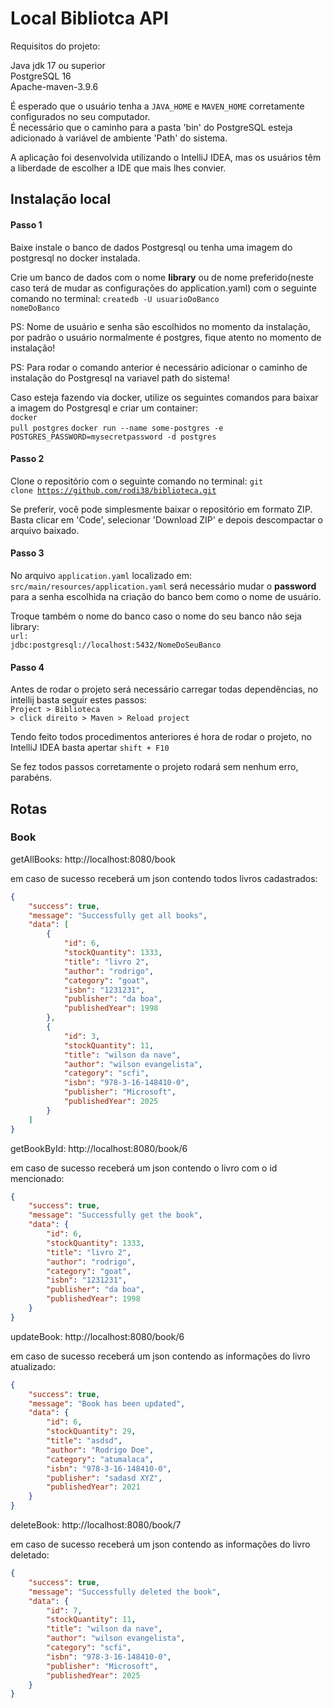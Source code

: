 <h1>Local Bibliotca API</h1>

Requisitos do projeto: 


Java jdk 17 ou superior <br>
PostgreSQL 16  <br>
Apache-maven-3.9.6 <br>

É esperado que o usuário tenha a <code>JAVA_HOME</code> e <code>MAVEN_HOME</code> corretamente configurados no seu computador. <br>
É necessário que o caminho para a pasta 'bin' do PostgreSQL esteja adicionado à variável de ambiente 'Path' do sistema.

A aplicação foi desenvolvida utilizando o IntelliJ IDEA, mas os usuários têm a liberdade de escolher a IDE que mais lhes convier.

<h2>Instalação local</h2>

<h4>Passo 1</h4>
Baixe instale o banco de dados Postgresql ou tenha uma imagem do postgresql no docker instalada.

Crie um banco de dados com o nome <b>library</b> ou de nome preferido(neste caso terá de mudar as configurações do application.yaml) com o seguinte comando no terminal:
<code>createdb -U usuarioDoBanco nomeDoBanco</code>

PS: Nome de usuário e senha são escolhidos no momento da instalação, por padrão o usuário normalmente é postgres, fique atento no momento de instalação!

PS: Para rodar o comando anterior é necessário adicionar o caminho de instalação do Postgresql na variavel path do sistema!


Caso esteja fazendo via docker, utilize os seguintes comandos para baixar a imagem do Postgresql e criar um container: <br>
<code>docker pull postgres</code>  <code>docker run --name some-postgres -e POSTGRES_PASSWORD=mysecretpassword -d postgres</code>

<h4>Passo 2</h4>

Clone o repositório com o seguinte comando no terminal: <code>git clone https://github.com/rodi38/biblioteca.git </code>

Se preferir, você pode simplesmente baixar o repositório em formato ZIP. Basta clicar em 'Code', selecionar 'Download ZIP' e depois descompactar o arquivo baixado.


<h4>Passo 3</h4>

No arquivo <code>application.yaml</code> localizado em: <code>src/main/resources/application.yaml</code> será necessário mudar o <b>password</b> para a senha escolhida na criação do banco bem como o nome de usuário. <br>

Troque também o nome do banco caso o nome do seu banco não seja library: <br> <code>url: jdbc:postgresql://localhost:5432/NomeDoSeuBanco</code>

<h4>Passo 4</h4>

Antes de rodar o projeto será necessário carregar todas dependências, no intellij basta seguir estes passos: <br><code>Project > Biblioteca > click direito > Maven > Reload project</code> <br>

Tendo feito todos procedimentos anteriores é hora de rodar o projeto, no IntelliJ IDEA basta apertar <code>shift + F10 </code>

Se fez todos passos corretamente o projeto rodará sem nenhum erro, parabéns.


<h2>Rotas</h2>

<h3>Book</h3>

getAllBooks: http://localhost:8080/book

em caso de sucesso receberá um json contendo todos livros cadastrados: 
```json
{
    "success": true,
    "message": "Successfully get all books",
    "data": [
        {
            "id": 6,
            "stockQuantity": 1333,
            "title": "livro 2",
            "author": "rodrigo",
            "category": "goat",
            "isbn": "1231231",
            "publisher": "da boa",
            "publishedYear": 1998
        },
        {
            "id": 3,
            "stockQuantity": 11,
            "title": "wilson da nave",
            "author": "wilson evangelista",
            "category": "scfi",
            "isbn": "978-3-16-148410-0",
            "publisher": "Microsoft",
            "publishedYear": 2025
        }
    ]
}
```

getBookById: http://localhost:8080/book/6

em caso de sucesso receberá um json contendo o livro com o id mencionado: 

```json
{
    "success": true,
    "message": "Successfully get the book",
    "data": {
        "id": 6,
        "stockQuantity": 1333,
        "title": "livro 2",
        "author": "rodrigo",
        "category": "goat",
        "isbn": "1231231",
        "publisher": "da boa",
        "publishedYear": 1998
    }
}
```

updateBook:  http://localhost:8080/book/6

em caso de sucesso receberá um json contendo as informações do livro atualizado: 

```json
{
    "success": true,
    "message": "Book has been updated",
    "data": {
        "id": 6,
        "stockQuantity": 29,
        "title": "asdsd",
        "author": "Rodrigo Doe",
        "category": "atumalaca",
        "isbn": "978-3-16-148410-0",
        "publisher": "sadasd XYZ",
        "publishedYear": 2021
    }
}
```

deleteBook:  http://localhost:8080/book/7

em caso de sucesso receberá um json contendo as informações do livro deletado: 

```json
{
    "success": true,
    "message": "Successfully deleted the book",
    "data": {
        "id": 7,
        "stockQuantity": 11,
        "title": "wilson da nave",
        "author": "wilson evangelista",
        "category": "scfi",
        "isbn": "978-3-16-148410-0",
        "publisher": "Microsoft",
        "publishedYear": 2025
    }
}
```
